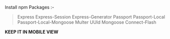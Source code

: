 Install npm Packages :-
> Express
> Express-Session
> Express-Generator
> Passport
> Passport-Local
> Passport-Local-Mongoose
> Multer
> UUId
> Mongoose
> Connect-Flash
> 
 **KEEP IT IN MOBILE VIEW**
